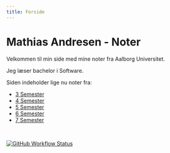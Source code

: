 ```yaml
---
title: Forside
---
```


# Mathias Andresen - Noter

Velkommen til min side med mine noter fra Aalborg Universitet.

Jeg læser bachelor i Software.

Siden indeholder lige nu noter fra:

* [3 Semester](3-semester/index.md)
* [4 Semester](4-semester/index.md)
* [5 Semester](5-semester/index.md)
* [6 Semester](6-semester/index.md)
* [7 Semester](7-semester/index.md)

<br>

[![GitHub Workflow Status](https://img.shields.io/github/workflow/status/mathiasandresen/uni-notes/Publish%20docs%20via%20GitHub%20Pages)](https://github.com/mathiasandresen/uni-notes/actions?query=workflow%3A%22Publish+docs+via+GitHub+Pages%22)



